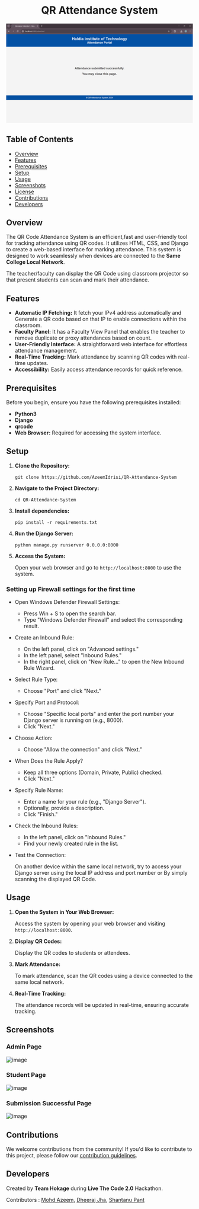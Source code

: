 <div align="center">

# QR Attendance System

![image](srs/qr01.png)

</div>

## Table of Contents

- [Overview](#overview)
- [Features](#features)
- [Prerequisites](#prerequisites)
- [Setup](#setup)
- [Usage](#usage)
- [Screenshots](#screenshots)
- [License](#license)
- [Contributions](#contributions)
- [Developers](#develpers)

## Overview

The QR Code Attendance System is an efficient,fast and user-friendly tool for tracking attendance using QR codes. It utilizes HTML, CSS, and Django to create a web-based interface for marking attendance. This system is designed to work seamlessly when devices are connected to the __Same College Local Network__.

The teacher/faculty can display the QR Code using classroom projector so that present students can scan and mark their attendance.

## Features

- **Automatic IP Fetching:** It fetch your IPv4 address automatically and Generate a QR code based on that IP to enable connections within the classroom.
- **Faculty Panel:** It has a Faculty View Panel that enables the teacher to remove duplicate or proxy attendances based on count.
- **User-Friendly Interface:** A straightforward web interface for effortless attendance management.
- **Real-Time Tracking:** Mark attendance by scanning QR codes with real-time updates.
- **Accessibility:** Easily access attendance records for quick reference.

## Prerequisites

Before you begin, ensure you have the following prerequisites installed:

- **Python3**
- **Django**
- **qrcode**
- **Web Browser:** Required for accessing the system interface.

## Setup

1. **Clone the Repository:**

   ```
   git clone https://github.com/AzeemIdrisi/QR-Attendance-System
   ```

2. **Navigate to the Project Directory:**

   ```
   cd QR-Attendance-System
   ```


4. **Install dependencies:**

   ```
   pip install -r requirements.txt
   ```
4. **Run the Django Server:**

   ```
   python manage.py runserver 0.0.0.0:8000 
   ```

5. **Access the System:**

   Open your web browser and go to `http://localhost:8000` to use the system.

### Setting up Firewall settings for the first time

- Open Windows Defender Firewall Settings:

   - Press Win + S to open the search bar.
   - Type "Windows Defender Firewall" and select the corresponding result.

- Create an Inbound Rule:

   - On the left panel, click on "Advanced settings."
   - In the left panel, select "Inbound Rules."
   - In the right panel, click on "New Rule..." to open the New Inbound Rule Wizard.

- Select Rule Type:

   - Choose "Port" and click "Next."

- Specify Port and Protocol:

   - Choose "Specific local ports" and enter the port number your Django server is running on (e.g., 8000).
   - Click "Next."

- Choose Action:

   - Choose "Allow the connection" and click "Next."

- When Does the Rule Apply?

   - Keep all three options (Domain, Private, Public) checked.
   - Click "Next."

- Specify Rule Name:

   - Enter a name for your rule (e.g., "Django Server").
   - Optionally, provide a description.
   - Click "Finish."

- Check the Inbound Rules:

   - In the left panel, click on "Inbound Rules."
   - Find your newly created rule in the list.

- Test the Connection:

   On another device within the same local network, try to access your Django server using the local IP address and port number or By simply scanning the displayed QR Code.

## Usage

1. **Open the System in Your Web Browser:**

   Access the system by opening your web browser and visiting `http://localhost:8000`.


2. **Display QR Codes:**

   Display the QR codes to students or attendees.

3. **Mark Attendance:**

   To mark attendance, scan the QR codes using a device connected to the same local network.

4. **Real-Time Tracking:**

   The attendance records will be updated in real-time, ensuring accurate tracking.

## Screenshots

### Admin Page
![image](srs/03.png)

### Student Page
![image](https://github.com/AzeemIdrisi/QR-Attendance-System/assets/112647789/a8e2f4a7-831c-4ac5-8e1b-c917a9ca9001)

### Submission Successful Page
![image](https://github.com/AzeemIdrisi/QR-Attendance-System/assets/112647789/0f77779e-7648-4356-84c0-7db58b3e786c)


## Contributions

We welcome contributions from the community! If you'd like to contribute to this project, please follow our [contribution guidelines](CONTRIBUTING.md).

## Developers
Created by __Team Hokage__ during __Live The Code 2.0__ Hackathon.

Contributors : [Mohd Azeem](https://github.com/AzeemIdrisi), [Dheeraj Jha](https://github.com/Dheerajjha451), [Shantanu Pant](https://github.com/Shanty34)
